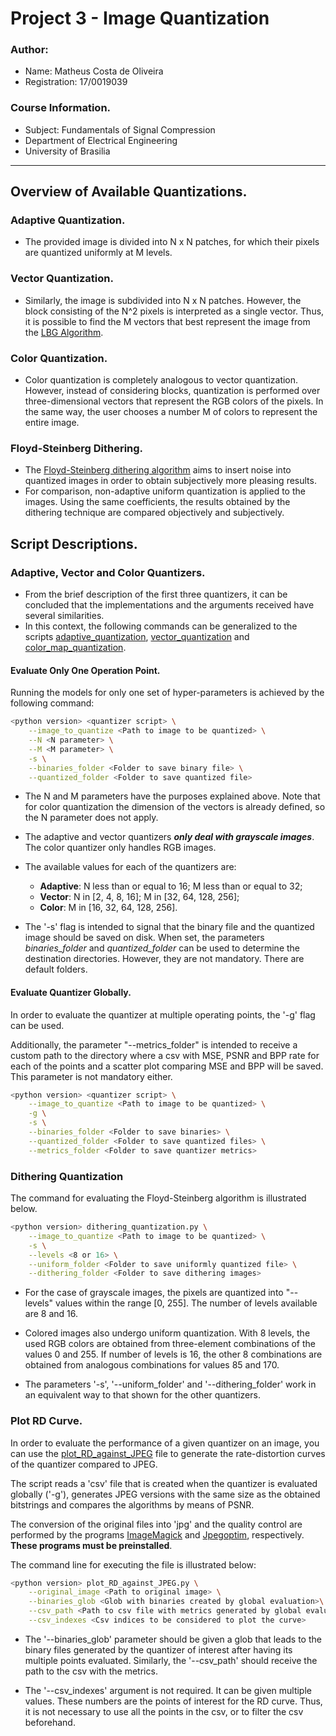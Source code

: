 # Project 3 - Image Quantization

### Author:
- Name: Matheus Costa de Oliveira
- Registration: 17/0019039
### Course Information.
- Subject: Fundamentals of Signal Compression
- Department of Electrical Engineering
- University of Brasilia

___

## Overview of Available Quantizations.

### Adaptive Quantization.

- The provided image is divided into N x N patches, for which their pixels are quantized uniformly at M levels.

### Vector Quantization.

- Similarly, the image is subdivided into N x N patches. However, the block consisting of the N^2 pixels is interpreted as a single vector. Thus, it is possible to find the M vectors that best represent the image from the [LBG Algorithm](https://en.wikipedia.org/wiki/Linde%E2%80%93Buzo%E2%80%93Gray_algorithm).

### Color Quantization.

- Color quantization is completely analogous to vector quantization. However, instead of considering blocks, quantization is performed over three-dimensional vectors that represent the RGB colors of the pixels. In the same way, the user chooses a number M of colors to represent the entire image.

### Floyd-Steinberg Dithering.

- The [Floyd-Steinberg dithering algorithm](https://en.wikipedia.org/wiki/Floyd%E2%80%93Steinberg_dithering) aims to insert noise into quantized images in order to obtain subjectively more pleasing results.
- For comparison, non-adaptive uniform quantization is applied to the images. Using the same coefficients, the results obtained by the dithering technique are compared objectively and subjectively.

## Script Descriptions.

### Adaptive, Vector and Color Quantizers.

- From the brief description of the first three quantizers, it can be concluded that the implementations and the arguments received have several similarities.
- In this context, the following commands can be generalized to the scripts [adaptive_quantization](adaptive_quantization.py), [vector_quantization](vector_quantization.py) and [color_map_quantization](color_map_quantization.py).

#### Evaluate Only One Operation Point.

Running the models for only one set of hyper-parameters is achieved by the following command:

```bash
<python version> <quantizer script> \
    --image_to_quantize <Path to image to be quantized> \
    --N <N parameter> \
    --M <M parameter> \
    -s \
    --binaries_folder <Folder to save binary file> \
    --quantized_folder <Folder to save quantized file>
```

- The N and M parameters have the purposes explained above. Note that for color quantization the dimension of the vectors is already defined, so the N parameter does not apply.

- The adaptive and vector quantizers ***only deal with grayscale images***. The color quantizer only handles RGB images.

- The available values for each of the quantizers are:

    - **Adaptive**: N less than or equal to 16; M less than or equal to 32;
    - **Vector**: N in [2, 4, 8, 16]; M in [32, 64, 128, 256];
    - **Color**: M in [16, 32, 64, 128, 256].

- The '-s' flag is intended to signal that the binary file and the quantized image should be saved on disk. When set, the parameters *binaries_folder* and *quantized_folder* can be used to determine the destination directories. However, they are not mandatory. There are default folders.

#### Evaluate Quantizer Globally.

In order to evaluate the quantizer at multiple operating points, the '-g' flag can be used. 

Additionally, the parameter "--metrics_folder" is intended to receive a custom path to the directory where a csv with MSE, PSNR and BPP rate for each of the points and a scatter plot comparing MSE and BPP will be saved. This parameter is not mandatory either.

```bash
<python version> <quantizer script> \
    --image_to_quantize <Path to image to be quantized> \
    -g \
    -s \
    --binaries_folder <Folder to save binaries> \
    --quantized_folder <Folder to save quantized files> \
    --metrics_folder <Folder to save quantizer metrics>
```

### Dithering Quantization

The command for evaluating the Floyd-Steinberg algorithm is illustrated below.

```bash
<python version> dithering_quantization.py \
    --image_to_quantize <Path to image to be quantized> \
    -s \
    --levels <8 or 16> \
    --uniform_folder <Folder to save uniformly quantized file> \
    --dithering_folder <Folder to save dithering images>
```

- For the case of grayscale images, the pixels are quantized into "--levels" values within the range [0, 255]. The number of levels available are 8 and 16.

- Colored images also undergo uniform quantization. With 8 levels, the used RGB colors are obtained from three-element combinations of the values 0 and 255. If number of levels is 16, the other 8 combinations are obtained from analogous combinations for values 85 and 170.

- The parameters '-s', '--uniform_folder' and '--dithering_folder' work in an equivalent way to that shown for the other quantizers.

### Plot RD Curve.

In order to evaluate the performance of a given quantizer on an image, you can use the [plot_RD_against_JPEG](plot_RD_against_JPEG.py) file to generate the rate-distortion curves of the quantizer compared to JPEG.

The script reads a 'csv' file that is created when the quantizer is evaluated globally ('-g'), generates JPEG versions with the same size as the obtained bitstrings and compares the algorithms by means of PSNR.

The conversion of the original files into 'jpg' and the quality control are performed by the programs [ImageMagick](https://techpiezo.com/linux/install-imagemagick-in-ubuntu-20-04-lts/) and [Jpegoptim](https://www.omgubuntu.co.uk/2016/03/how-to-optimize-jpeg-command-line-linux), respectively. **These programs must be preinstalled**.

The command line for executing the file is illustrated below:

```bash
<python version> plot_RD_against_JPEG.py \
    --original_image <Path to original image> \
    --binaries_glob <Glob with binaries created by global evaluation>\
    --csv_path <Path to csv file with metrics generated by global evaluation> \
    --csv_indexes <Csv indices to be considered to plot the curve>
```

- The '--binaries_glob' parameter should be given a glob that leads to the binary files generated by the quantizer of interest after having its multiple points evaluated. Similarly, the '--csv_path' should receive the path to the csv with the metrics.

- The '--csv_indexes' argument is not required. It can be given multiple values. These numbers are the points of interest for the RD curve. Thus, it is not necessary to use all the points in the csv, or to filter the csv beforehand.